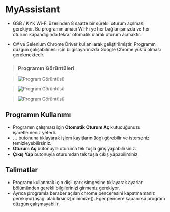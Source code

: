 

# MyAssistant

 - GSB / KYK Wi-Fi üzerinden 8 saatte bir sürekli oturum açılması gerekiyor.  Bu programın amacı Wi-Fi ye her bağlanışınızda ve her oturum kapandığında tekrar otomatik olarak oturum açmaktır. 

 - C# ve Selenium Chrome Driver kullanılarak geliştirilmiştir. Programın düzgün çalışabilmesi için bilgisayarınızda Google Chrome yüklü olması gerekmektedir.
 
>### Programın Görüntüleri

>![Program Görüntüsü](https://i.hizliresim.com/VPNixY.png)

>![Program Görüntüsü](https://i.hizliresim.com/qV1yzv.png)

>![Program Görüntüsü](https://i.hizliresim.com/Ty5plj.png)


## Programın Kullanımı

 - Programın çalışması için **Otomatik Oturum Aç** kutucuğunuzu
   işaretlemeniz yeterli.
  - **...** butonuna tıklayarak işlem kayıtlarını(log) görebilir ve isterseniz temizleyebilirsiniz.
  - **Oturum Aç** butonuyla oturuma tek tuşla giriş yapabilirsiniz.
  - **Çıkış Yap** butonuyla oturumdan tek tuşla çıkış yapabilirsiniz.

## Talimatlar
 - Programı kullanmak için dişli çark simgesine tıklayarak ayarlar bölümünden gerekli bilgilerinizi girmeniz gerekiyor.
 - Ayrıca programla beraber açılan chrome penceresini kapatmamanız gerekiyor(aşağı alabilirsiniz[minimize]). Eğer pencere kapanırsa program düzgün çalışmayabilir.

